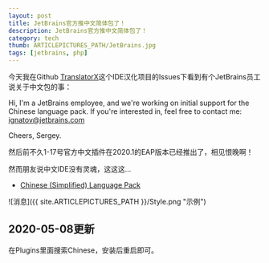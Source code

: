 ```yaml
---
layout: post
title: JetBrains官方推中文简体包了！
description: JetBrains官方推中文简体包了！
category: tech
thumb: ARTICLEPICTURES_PATH/JetBrains.jpg
tags: [jetbrains, php]
---
```


今天我在Github [TranslatorX](https://github.com/pingfangx/TranslatorX)这个IDE汉化项目的Issues下看到有个JetBrains员工说关于中文包的事：



Hi, I'm a JetBrains employee, and we're working on initial support for the Chinese language pack. If you're interested in, feel free to contact me: [ignatov@jetbrains.com](mailto:ignatov@jetbrains.com)

Cheers, Sergey.



然后前不久1-17号官方中文插件在2020.1的EAP版本已经推出了，相见恨晚啊！

然而朋友说中文IDE没有灵魂，这这这...



- [Chinese (Simplified) Language Pack](https://plugins.jetbrains.com/plugin/13710-chinese-simplified-language-pack)



![消息]({{ site.ARTICLEPICTURES_PATH }}/Style.png "示例")



## 2020-05-08更新

在Plugins里面搜索Chinese，安装后重启即可。